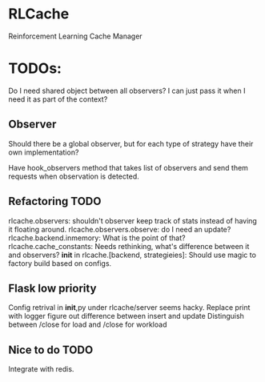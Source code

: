 # RLCache
Reinforcement Learning Cache Manager



# TODOs:
Do I need shared object between all observers? I can just pass it when I need it as part of the context?

## Observer
Should there be a global observer, but for each type of strategy have their own implementation?

Have hook_observers method that takes list of observers and send them requests when observation is detected.


## Refactoring TODO
rlcache.observers: shouldn't observer keep track of stats instead of having it floating around.
rlcache.observers.observe: do I need an update?
rlcache.backend.inmemory: What is the point of that?
rlcache.cache_constants: Needs rethinking, what's difference between it and observers? 
__init__ in rlcache.[backend, strategieies]: Should use magic to factory build based on configs.

## Flask low priority
Config retrival in __init__,py under rlcache/server seems hacky.
Replace print with logger
figure out difference between insert and update
Distinguish between /close for load and /close for workload

## Nice to do TODO 
Integrate with redis.